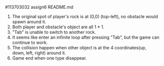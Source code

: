 #113703032 assign6 README.md
1. The original spot of player's rock is at (0,0) (top-left), no obstacle would spawn around it.
2. Both player and obstacle's object are all 1 * 1.
3. "Tab" is unable to switch to another rock. 
4. It seems like enter an infinite loop after pressing "Tab", but the game can continue to work.
5. The collision happen when other object is at the 4 coordinates(up, down, left, right) around it.
6. Game end when one type disappear. 
